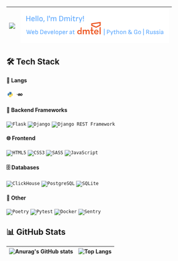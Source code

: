 | <img src="https://tenor.com/ru/view/text-work-computer-working-penguin-gif-16760829579653810809.gif" width="100"/> | <a href="https://www.dmtel.ru/"><img width="100%" alt="Hello, I'm Dmitry!" src="head.png" /></a> | 
|----|----|

## 🛠️ Tech Stack

#### 🧠 Langs
<code><img height="20" style="height: 20px" title="Python" src="https://raw.githubusercontent.com/github/explore/80688e429a7d4ef2fca1e82350fe8e3517d3494d/topics/python/python.png"></code>
<code><img height="20" style="height: 20px" title="Go" src="https://raw.githubusercontent.com/github/explore/80688e429a7d4ef2fca1e82350fe8e3517d3494d/topics/go/go.png"></code>

#### 🚀 Backend Frameworks
<code><img height="20" title="Flask" src="https://cdn.simpleicons.org/flask/000000"></code>
<code><img height="20" title="Django" src="https://cdn.simpleicons.org/django/092E20"></code>
<code><img height="20" title="Django REST Framework" src="https://cdn.simpleicons.org/django/FF1709"></code>

#### 🌐 Frontend
<code><img height="20" title="HTML5" src="https://cdn.simpleicons.org/html5/E34F26"></code>
<code><img height="20" title="CSS3" src="https://cdn.jsdelivr.net/gh/devicons/devicon@latest/icons/css3/css3-original.svg"></code>
<code><img height="20" title="SASS" src="https://cdn.simpleicons.org/sass/CC6699"></code>
<code><img height="20" title="JavaScript" src="https://cdn.simpleicons.org/javascript/F7DF1E"></code>

#### 🗄 Databases
<code><img height="20" title="ClickHouse" src="https://cdn.simpleicons.org/clickhouse/FFCC01"></code>
<code><img height="20" title="PostgreSQL" src="https://cdn.simpleicons.org/postgresql/4169E1"></code>
<code><img height="20" title="SQLite" src="https://cdn.simpleicons.org/sqlite/003B57"></code>

#### 🐳 Other
<code><img height="20" title="Poetry" src="https://cdn.simpleicons.org/poetry/60A5FA"></code>
<code><img height="20" title="Pytest" src="https://cdn.simpleicons.org/pytest/0A9EDC"></code>
<code><img height="20" title="Docker" src="https://cdn.simpleicons.org/docker/2496ED"></code>
<code><img height="20" title="Sentry" src="https://cdn.simpleicons.org/sentry/362D59"></code>

## 📊 GitHub Stats
| ![Anurag's GitHub stats](https://github-readme-stats.vercel.app/api?username=Pryanik0071&show_icons=true&include_all_commits=true&hide_border=true&rank_icon=github) | ![Top Langs](https://github-readme-stats.vercel.app/api/top-langs/?username=Pryanik0071&langs_count=8&layout=compact&theme=buefy&hide_border=true&hide=PHP,SCSS) |
|----|----|

